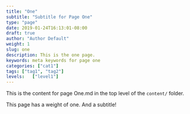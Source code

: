 ```yaml
---
title: "One"
subtitle: "Subtitle for Page One"
type: "page"
date: 2019-01-24T16:13:01-08:00
draft: true
author: "Author Default"
weight: 1
slug: one
description: This is the one page.
keywords: meta keywords for page one
categories: ["cat1"]
tags: ["tag1", "tag2"]
levels:   ["level1"]
---
```


This is the content for page One.md in the top level of the `content/` folder.  

This page has a weight of one. 
And a subtitle! 